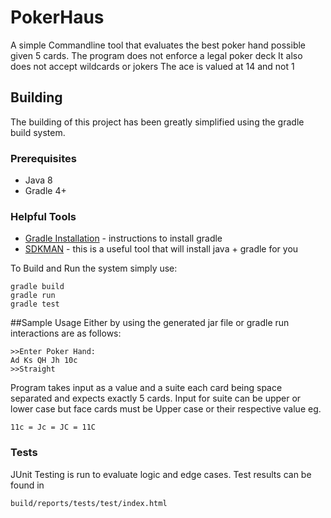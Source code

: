 # PokerHaus
A simple Commandline tool that evaluates the best poker hand possible
given 5 cards.
The program does not enforce a legal poker deck
It also does not accept wildcards or jokers
The ace is valued at 14 and not 1

## Building
The building of this project has been greatly simplified using the gradle build system.

### Prerequisites
* Java 8
* Gradle 4+
### Helpful Tools
* [Gradle Installation](https://gradle.org/install/) - instructions to install gradle
* [SDKMAN](http://sdkman.io/) - this is a useful tool that will install java + gradle for you


To Build and Run the system simply use:
```
gradle build
gradle run
gradle test
```
##Sample Usage
Either by using the generated jar file or gradle run interactions are as follows:

```
>>Enter Poker Hand:
Ad Ks QH Jh 10c
>>Straight
```
Program takes input as a value and a suite each card being space separated and expects exactly 5 cards.
Input for suite can be upper or lower case but face cards must be Upper case or their respective value
eg.
```
11c = Jc = JC = 11C
```


### Tests
JUnit Testing is run to evaluate logic and edge cases.
Test results can be found in 
```
build/reports/tests/test/index.html
```